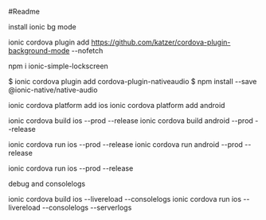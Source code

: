 #Readme

install ionic  bg mode

ionic cordova plugin add https://github.com/katzer/cordova-plugin-background-mode --nofetch


npm i ionic-simple-lockscreen

$ ionic cordova plugin add cordova-plugin-nativeaudio
$ npm install --save @ionic-native/native-audio



ionic cordova platform add ios 
ionic cordova platform add android 


ionic cordova build ios --prod --release
ionic cordova build android --prod --release

ionic cordova run ios --prod --release
ionic cordova run android --prod --release

ionic cordova run ios --prod --release


debug and consolelogs

ionic cordova build ios   --livereload --consolelogs
ionic cordova run ios   --livereload --consolelogs --serverlogs
